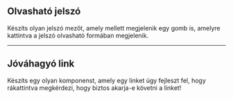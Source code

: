 ## Olvasható jelszó

Készíts olyan jelszó mezőt, amely mellett megjelenik egy gomb is, amelyre kattintva a jelszó olvasható formában megjelenik.

---

## Jóváhagyó link

Készíts egy olyan komponenst, amely egy linket úgy fejleszt fel, hogy rákattintva megkérdezi, hogy biztos akarja-e követni a linket!
